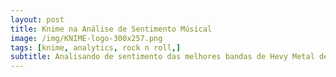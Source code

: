 ```yaml
---
layout: post
title: Knime na Análise de Sentimento Músical
image: /img/KNIME-logo-300x257.png
tags: [knime, analytics, rock n roll,]
subtitle: Analisando de sentimento das melhores bandas de Hevy Metal de todos os tempos
---
```

